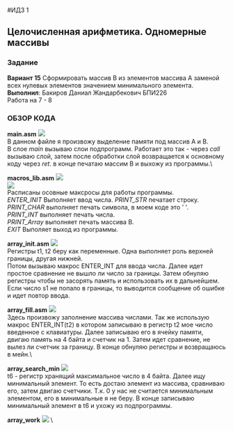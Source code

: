 #ИДЗ 1
## Целочисленная арифметика. Одномерные массивы
### Задание
**Вариант 15**
Сформировать массив B из элементов массива A заменой всех нулевых элементов значением минимального элемента.\
**Выполнил**: Бакиров Даниал Жандарбекович БПИ226\
Работа на 7 - 8 

### ОБЗОР КОДА
**main.asm**
<image src="/ИДЗ_1/images/main.png">\
В данном файле я произвожу выделение памяти под массив А и В.\
В слое _main_ вызываю слои подпрограмм. Работает это так - через _call_ вызываю слой, затем после обработки слой возвращается к основному коду через _ret_. в конце печатаю массим В и выхожу из программы.\



**macros_lib.asm**
<image src="/ИДЗ_1/images/macroslib2.png"> \
<image src="/ИДЗ_1/images/macroslib.png"> \
Расписаны осовные максросы для работы программы.\
_ENTER_INIT_ Выполняет ввод числа.
_PRINT_STR_ печатает строку.
_PRINT_CHAR_ выполняет печать символа, в моем коде это ' '.\
_PRINT_INT_ выполняет печать числа.\
_PRINT_Array_ выполняет печать массива B.\
_EXIT_ Выполяет выход из программы.



**array_init.asm**
<image src="/ИДЗ_1/images/arrayinit.png"> \
Регистры t1, t2 беру как переменные. Одна выполняет роль верхней границы, другая нижней.\
Потом вызываю макрос ENTER_INT для ввода числа. Далее идет простое сравнение не вышло ли число за границы. Затем обнуляю регистры чтобы не засорять память и использовать их в дальнейшем.\
Если число s1 не попало в границы, то выводится сообщение об ошибке и идет повтор ввода. 



**array_fill.asm**
<image src="/ИДЗ_1/images/arrayfill.png"> \
Здесь произвожу заполнение массива числами. Так же использую макрос ENTER_INT(t2) в котором записываю в регистр t2 мое число введенное с клавиатуры. Далее записываю его в ячейку памяти, двигаю память на 4 байта и счетчик на 1. Затем идет сравнение, не вылез ли счетчик за границу. В конце обнуляю регистры и возвращаюсь в мейн.\



**array_search_min**
<image src="/ИДЗ_1/images/arraysearchmin.png"> \
t6 - регистр хранящий максимальное число в 4 байта. Далее ищу минимальный элемент. То есть достаю элемент из массива, сравниваю его, затем двигаю счетчики. Т.к. 0 у нас не считается минимальным элементом, его в минимальные я не беру. В конце записываю минимальный элемент в t6 и ухожу из подпрограммы.



**array_work**
<image src="/ИДЗ_1/images/arraywork.png"> \



